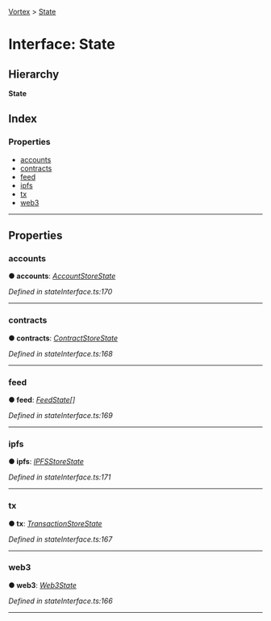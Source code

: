 [Vortex](../README.md) > [State](../interfaces/state.md)

# Interface: State

## Hierarchy

**State**

## Index

### Properties

* [accounts](state.md#accounts)
* [contracts](state.md#contracts)
* [feed](state.md#feed)
* [ipfs](state.md#ipfs)
* [tx](state.md#tx)
* [web3](state.md#web3)

---

## Properties

<a id="accounts"></a>

###  accounts

**● accounts**: *[AccountStoreState](accountstorestate.md)*

*Defined in stateInterface.ts:170*

___
<a id="contracts"></a>

###  contracts

**● contracts**: *[ContractStoreState](contractstorestate.md)*

*Defined in stateInterface.ts:168*

___
<a id="feed"></a>

###  feed

**● feed**: *[FeedState](../#feedstate)[]*

*Defined in stateInterface.ts:169*

___
<a id="ipfs"></a>

###  ipfs

**● ipfs**: *[IPFSStoreState](ipfsstorestate.md)*

*Defined in stateInterface.ts:171*

___
<a id="tx"></a>

###  tx

**● tx**: *[TransactionStoreState](transactionstorestate.md)*

*Defined in stateInterface.ts:167*

___
<a id="web3"></a>

###  web3

**● web3**: *[Web3State](../#web3state)*

*Defined in stateInterface.ts:166*

___

